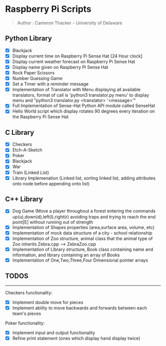 # Raspberry Pi Scripts

> Author : Cameron Thacker - University of Delaware

## Python Library
   
- [x] Blackjack
- [x] Display current time on Raspberry Pi Sense Hat [24 Hour clock]
- [x] Display current weather forecast on Raspberry Pi Sense Hat
- [x] Display name given on Raspberry Pi Sense Hat
- [x] Rock Paper Scissors
- [x] Number Guessing Game
- [x] Set a Timer with a reminder message
- [x] Implementation of Translator with Menu displaying all available translators, format of call is 'python3 translator.py menu' to display menu and "python3 translator.py \<translator\> '\<message\>'" 
- [x] Full Implementation of Sense-Hat Python API module called SenseHat
- [x] Hello World script which display rotates 90 degrees every iteration on the Raspberry Pi Sense Hat

## C Library

- [x] Checkers
- [x] Etch-A-Sketch
- [x] Poker
- [x] Blackjack
- [x] War
- [x] Train (Linked List)
- [x] Library Implemenation (Linked list, sorting linked list, adding attributes onto node before appending onto list)

## C++ Library

- [x] Dog Game (Move a player throughout a forest entering the commands up(u),down(d),left(l),right(r) avoiding traps and trying to reach the end point[E] without running out of strength
- [x] Implementation of Shapes properties (area,surface area, volume, etc)
- [x] Implementation of mock data structure of a city - school relationship
- [x] Implementation of Zoo structure, animal class that the animal type of Zoo inherits Zebra.cpp --> ZebraZoo.cpp
- [x] Implementation of Library structure, Book class containing name and information, and library containing an array of Books
- [x] Implementation of One,Two,Three,Four Dimensional pointer arrays

## TODOS

--------

Checkers functionality:

- [x] Implement double move for pieces
- [x] Implement ability to move backwards and forwards between each team's pieces

Poker functionality:

- [x] Implement input and output functionality
- [x] Refine print statement (ones which display hand display twice)
